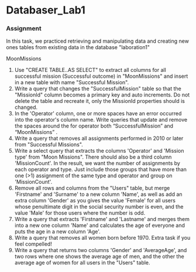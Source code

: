 # Databaser_Lab1

### Assignment

In this task, we practiced retrieving and manipulating data and creating new ones
tables from existing data in the database "laboration1"

MoonMissions
1. Use "CREATE TABLE..AS SELECT" to extract all columns for all successful
mission (Successful outcome) in "MoonMissions" and insert in a new table with name
"Successful Mission".
2. Write a query that changes the "SuccessfulMission" table so that the "MissionId" column
becomes a primary key and auto increments.
Do not delete the table and recreate it, only the MissionId properties should
is changed.
3. In the 'Operator' column, one or more spaces have an error occurred into the operator's column
name. Write queries that update and remove the spaces around the for operator
both “SuccessfulMission” and “MoonMissions” .
4. Write a query that removes all assignments performed in 2010 or later from
"Successful Missions".
5. Write a select query that extracts the columns 'Operator' and 'Mission type' from
"Moon Missions". There should also be a third column 'MissionCount'.
In the result, we want the number of assignments by each operator and type. Just include those groups
that have more than one 
(>1) assignment of the same type and operator and group on
'MissionCount'.
6. Remove all rows and columns from the "Users" table, but merge 'Firstname' and
'Surname' to a new column 'Name', as well as add an extra column 'Gender' as you
gives the value 'Female' for all users whose penultimate digit in the social security number is even,
and the value 'Male' for those users where the number is odd.
7. Write a query that extracts 'Firstname' and 'Lastname' and merges them into a new one
column 'Name' and calculates the age of everyone and puts the age in a new column 'Age'.
8. Write a query that removes all women born before 1970.
Extra task if you feel compelled!
9. Write a query that returns two columns 'Gender' and 'AverageAge', and two
rows where one shows the average age of men, and the other the average age of women for
all users in the "Users" table.
